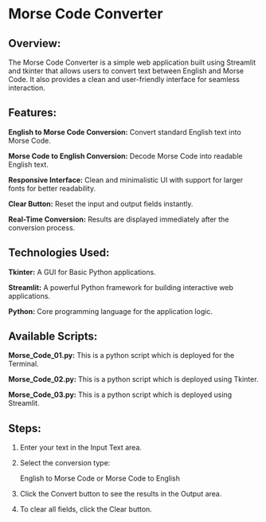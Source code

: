 # Morse Code Converter
## Overview:
The Morse Code Converter is a simple web application built using Streamlit and tkinter that allows users to convert text between English and Morse Code. It also provides a clean and user-friendly interface for seamless interaction.

## Features:
**English to Morse Code Conversion:** Convert standard English text into Morse Code.

**Morse Code to English Conversion:** Decode Morse Code into readable English text.

**Responsive Interface:** Clean and minimalistic UI with support for larger fonts for better readability.

**Clear Button:** Reset the input and output fields instantly.

**Real-Time Conversion:** Results are displayed immediately after the conversion process.

## Technologies Used:
**Tkinter:** A GUI for Basic Python applications.

**Streamlit:** A powerful Python framework for building interactive web applications.

**Python:** Core programming language for the application logic.

## Available Scripts:
**Morse_Code_01.py:** This is a python script which is deployed for the Terminal.

**Morse_Code_02.py:** This is a python script which is deployed using Tkinter.

**Morse_Code_03.py:** This is a python script which is deployed using Streamlit.


## Steps:

1. Enter your text in the Input Text area.

2. Select the conversion type:

   English to Morse Code or Morse Code to English

3. Click the Convert button to see the results in the Output area.

4. To clear all fields, click the Clear button.
